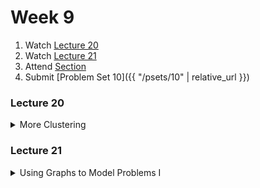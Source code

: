 # Week 9

1.  Watch [Lecture 20](#lecture20)
2.  Watch [Lecture 21](#lecture21)
3.  Attend [Section](https://www.youtube.com/embed/UHRhUufAlE4)
4.  Submit [Problem Set 10]({{ "/psets/10" | relative_url }})

### Lecture 20
<details>
  <summary id="lecture20">More Clustering</summary>

<div>
    <br>
    <iframe width="560" height="315" src="https://www.youtube.com/embed/Iu4xTLKcbPo?rel=0" frameborder="0" allow="accelerometer; autoplay; encrypted-media; gyroscope; picture-in-picture" allowfullscreen></iframe>
</div>

</details> 

### Lecture 21
<details>
  <summary id="lecture21">Using Graphs to Model Problems I</summary>

<div>
    <br>
    <iframe width="560" height="315" src="https://www.youtube.com/embed/UiZlaJX3IRk?rel=0" frameborder="0" allow="accelerometer; autoplay; encrypted-media; gyroscope; picture-in-picture" allowfullscreen></iframe>

    <ul>
        <li><a href="https://www.dropbox.com/s/dl/2omaxmjpk11trbt/lecture07.zip?dl=0">Source Code</a></li>
        <li><a href="https://archive.org/download/MIT6.00SCS11/MIT6_00SCS11_lec07_300k.mp4">Video</a></li>
    </ul>
</div>
  
</details> 





